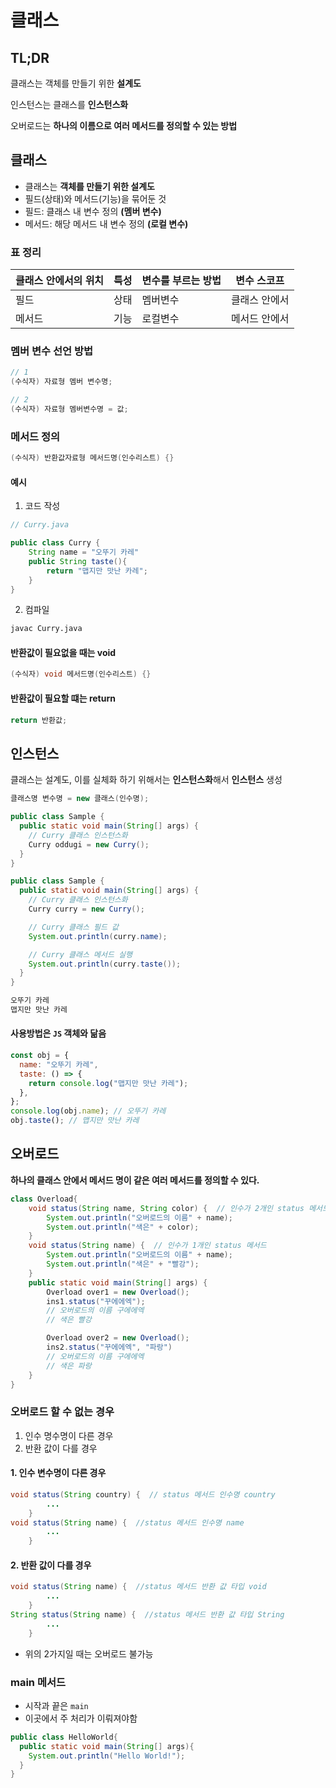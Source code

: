 # 클래스

## TL;DR

클래스는 객체를 만들기 위한 **설계도**

인스턴스는 클래스를 **인스턴스화**

오버로드는 **하나의 이름으로 여러 메서드를 정의할 수 있는 방법**

## 클래스

- 클래스는 **객체를 만들기 위한 설계도**
- 필드(상태)와 메서드(기능)을 묶어둔 것
- 필드: 클래스 내 변수 정의 **(멤버 변수)**
- 메서드: 해당 메서드 내 변수 정의 **(로컬 변수)**

### 표 정리

| 클래스 안에서의 위치 | 특성 | 변수를 부르는 방법 | 변수 스코프   |
| -------------------- | ---- | ------------------ | ------------- |
| 필드                 | 상태 | 멤버변수           | 클래스 안에서 |
| 메서드               | 기능 | 로컬변수           | 메서드 안에서 |

### 멤버 변수 선언 방법

```java
// 1
(수식자) 자료형 멤버 변수명;

// 2
(수식자) 자료형 멤버변수명 = 값;

```

### 메서드 정의

```java
(수식자) 반환값자료형 메서드명(인수리스트) {}
```

#### 예시

1. 코드 작성

```java
// Curry.java

public class Curry {
    String name = "오뚜기 카레"
    public String taste(){
        return "맵지만 맛난 카레";
    }
}

```

2. 컴파일

```bash
javac Curry.java
```

#### 반환값이 필요없을 때는 **void**

```java
(수식자) void 메서드명(인수리스트) {}
```

#### 반환값이 필요할 떄는 **return**

```java
return 반환값;
```

## 인스턴스

클래스는 설계도, 이를 실체화 하기 위해서는 **인스턴스화**해서 **인스턴스** 생성

```java
클래스명 변수명 = new 클래스(인수명);

```

```java
public class Sample {
  public static void main(String[] args) {
    // Curry 클래스 인스턴스화
    Curry oddugi = new Curry();
  }
}
```

```java
public class Sample {
  public static void main(String[] args) {
    // Curry 클래스 인스턴스화
    Curry curry = new Curry();

    // Curry 클래스 필드 값
    System.out.println(curry.name);

    // Curry 클래스 메서드 실행
    System.out.println(curry.taste());
  }
}
```

```bash
오뚜기 카레
맵지만 맛난 카레
```

#### 사용방법은 `JS` 객체와 닮음

```js
const obj = {
  name: "오뚜기 카레",
  taste: () => {
    return console.log("맵지만 맛난 카레");
  },
};
console.log(obj.name); // 오뚜기 카레
obj.taste(); // 맵지만 맛난 카레
```

## 오버로드

**하나의 클래스 안에서 메서드 명이 같은 여러 메서드를 정의할 수 있다.**

```java
class Overload{
    void status(String name, String color) {  // 인수가 2개인 status 메서드
        System.out.println("오버로드의 이름" + name);
        System.out.println("색은" + color);
    }
    void status(String name) {  // 인수가 1개인 status 메서드
        System.out.println("오버로드의 이름" + name);
        System.out.println("색은" + "빨강");
    }
    public static void main(String[] args) {
        Overload over1 = new Overload();
        ins1.status("꾸에에엑");
        // 오버로드의 이름 구에에엑
        // 색은 빨강

        Overload over2 = new Overload();
        ins2.status("꾸에에엑", "파랑")
        // 오버로드의 이름 구에에엑
        // 색은 파랑
    }
}
```

### 오버로드 할 수 없는 경우

1. 인수 명수명이 다른 경우
2. 반환 값이 다를 경우

#### 1. 인수 변수명이 다른 경우

```java
void status(String country) {  // status 메서드 인수명 country
        ...
    }
void status(String name) {  //status 메서드 인수명 name
        ...
    }
```

#### 2. 반환 값이 다를 경우

```java
void status(String name) {  //status 메서드 반환 값 타입 void
        ...
    }
String status(String name) {  //status 메서드 반환 값 타입 String
        ...
    }
```

- 위의 2가지일 때는 오버로드 불가능

### main 메서드

- 시작과 끝은 `main`
- 이곳에서 주 처리가 이뤄져야함

```java
public class HelloWorld{
  public static void main(String[] args){
    System.out.println("Hello World!");
  }
}
```
